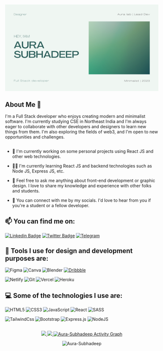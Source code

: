 <!--<h1 align="center" >Hey, folks!<img src="https://raw.githubusercontent.com/ABSphreak/ABSphreak/master/gifs/Hi.gif" width="30px" height="30px">-->
</h1>
<a href="https://github.com/Aura-Subhadeep">
<img src="./Profile.png">
</a>

## About Me 👋
<p >
I'm a Full Stack developer who enjoys creating modern and minimalist software. I'm currently studying CSE in Northeast India and I'm always eager to collaborate with other developers and designers to learn new things from them. I'm also exploring the fields of web3, and I'm open to new opportunities and challenges.
</p>

##

- 🔭 I'm currently working on some personal projects using React JS and other web technologies.

- 👨‍💻 I'm currently learning React JS and backend technologies such as Node JS, Express JS, etc.

- 👋 Feel free to ask me anything about front-end development or graphic design. I love to share my knowledge and experience with other folks and students.

- 📧 You can connect with me by my socials. I'd love to hear from you if you're a student or a fellow developer.

## 📫 You can find me on:

[![Linkedin Badge](https://img.shields.io/badge/-Linkedin-blue?style=flat&logo=Linkedin&logoColor=white&link=https://www.linkedin.com)](https://www.linkedin.com)
[![Twitter Badge](https://img.shields.io/badge/-Twitter-1ca0f1?style=flat&labelColor=1ca0f1&logo=twitter&logoColor=white&link=https://twitter.com/Aura)](https://twitter.com/_Aura)
[![Telegram](https://img.shields.io/badge/Telegram-2CA5E0?style=flat&logo=telegram&logoColor=white&link=https://t.me/AuraSubhadeeP/)](https://t.me/AuraSubhadeeP)

## 🎨 Tools I use for design and development purposes are:

![Figma](https://img.shields.io/badge/Figma-EA4C89?style=flat&logo=figma&logoColor=white)
![Canva](https://img.shields.io/badge/Canva-%2300C4CC.svg?style=flat&logo=Canva&logoColor=white)
![Blender](https://img.shields.io/badge/Blender-%23F5792A.svg?style=flat&logo=blender&logoColor=white)
[![Dribbble](https://img.shields.io/badge/-Dribbble-EA4C89?style=flat&logo=dribbble&logoColor=white&link=https://dribbble.com/_Aura/)](https://dribbble.com/_Aura)

![Netlify](https://img.shields.io/badge/Netlify-%23000000.svg?style=flat&logo=netlify&logoColor=#00C7B7)
![Git](https://img.shields.io/badge/Git-%23F05033.svg?style=flat&logo=git&logoColor=white)
![Vercel](https://img.shields.io/badge/-Vercel-%23ffffff?style=flat&logo=vercel&logoColor=000000)
![Heroku](https://img.shields.io/badge/Heroku-%23430098.svg?style=flat&logo=heroku&logoColor=white)

## 💻 Some of the technologies I use are: 
![HTML5](https://img.shields.io/badge/HTML5-%23E34F26.svg?style=flat&logo=html5&logoColor=white)
![CSS3](https://img.shields.io/badge/CSS3-%231572B6.svg?style=flat&logo=css3&logoColor=white)
![JavaScript](https://img.shields.io/badge/-JavaScript-%23F7DF1C?style=flat&logo=javascript&logoColor=000000&labelColor=%23F7DF1C&color=%23FFCE5A)
![React](https://img.shields.io/badge/React-%2320232a.svg?style=flat&logo=react&logoColor=%2361DAFB)
![SASS](https://img.shields.io/badge/SASS-hotpink.svg?style=flat&logo=SASS&logoColor=white)

![TailwindCss](https://img.shields.io/badge/-TailwindCss-%231a202c?style=flat&logo=tailwind-css)
![Bootstrap](https://img.shields.io/badge/Bootstrap-%23563D7C.svg?style=flat&logo=bootstrap&logoColor=white)
![Express.js](https://img.shields.io/badge/express.js-%23404d59.svg?style=flat&logo=express&logoColor=%2361DAFB)
![NodeJS](https://img.shields.io/badge/node.js-6DA55F?style=flat&logo=node.js&logoColor=white)



##  
<p align="center">
<a href="https://github.com/Aura-Subhadeep">
<img src="https://github-readme-stats-1-sable-seven.vercel.app/api?username=Aura-Subhadeep&show_icons=true&theme=nightowl"/>
<img src="https://streak-stats.demolab.com?user=Aura-Subhadeep&theme=nightowl&count_private=true" />
<img alt="Aura-Subhadeep Activity Graph" src="https://github-readme-activity-graph.cyclic.app/graph/?username=Aura-Subhadeep&theme=nightowl" />
</a>
</p>
<p align="center">
<img src="https://komarev.com/ghpvc/?username=Aura-Subhadeep&color=0A0A0A" alt="Aura-Subhadeep" />
</p>

